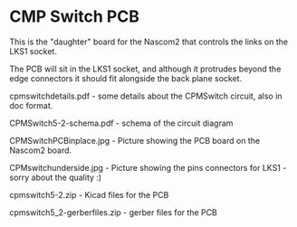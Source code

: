 # CMP Switch PCB

This is the "daughter" board for the Nascom2 that controls the links on the LKS1 socket.

The PCB will sit in the LKS1 socket, and although it protrudes beyond the edge connectors it should fit alongside the back plane socket.

cpmswitchdetails.pdf      - some details about the CPMSwitch circuit, also in doc format.

CPMSwitch5-2-schema.pdf   - schema of the circuit diagram

CPMSwitchPCBinplace.jpg   - Picture showing the PCB board on the Nascom2 board.

CPMswitchunderside.jpg    - Picture showing the pins connectors for LKS1 - sorry about the quality :)

cpmswitch5-2.zip  - Kicad files for the PCB

cpmswitch5_2-gerberfiles.zip - gerber files for the PCB
